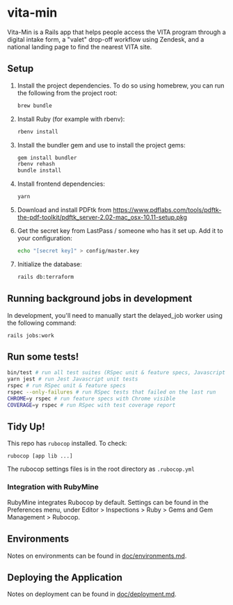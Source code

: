# vita-min

Vita-Min is a Rails app that helps people access the VITA program through a digital intake form, a "valet" drop-off workflow using Zendesk, and a national landing page to find the nearest VITA site.

## Setup

1.  Install the project dependencies.
    To do so using homebrew, you can run the following from the project root: 
    
    ```bash
    brew bundle
    ```

1.  Install Ruby (for example with rbenv):
 
    ```bash
    rbenv install
    ```

1.  Install the bundler gem and use to install the project gems:

    ```bash
    gem install bundler
    rbenv rehash
    bundle install
    ```

1.  Install frontend dependencies:

    ```bash
    yarn
    ```

1.  Download and install PDFtk from
    https://www.pdflabs.com/tools/pdftk-the-pdf-toolkit/pdftk_server-2.02-mac_osx-10.11-setup.pkg

1.  Get the secret key from LastPass / someone who has it set up.
    Add it to your configuration:

    ```bash
    echo "[secret key]" > config/master.key
    ```

1.  Initialize the database:

    ```bash
    rails db:terraform
    ```

## Running background jobs in development

In development, you'll need to manually start the delayed_job worker using the following command:

```shell
rails jobs:work
```

## Run some tests!

```sh
bin/test # run all test suites (RSpec unit & feature specs, Javascript Jest unit tests)
yarn jest # run Jest Javascript unit tests
rspec # run RSpec unit & feature specs
rspec --only-failures # run RSpec tests that failed on the last run
CHROME=y rspec # run feature specs with Chrome visible
COVERAGE=y rspec # run RSpec with test coverage report
```

## Tidy Up!

This repo has `rubocop` installed. To check:

`rubocop [app lib ...]`

The rubocop settings files is in the root directory as `.rubocop.yml`

### Integration with RubyMine

RubyMine integrates Rubocop by default. Settings can be found in the Preferences
menu, under Editor > Inspections > Ruby > Gems and Gem Management > Rubocop.

## Environments

Notes on environments can be found in [doc/environments.md](doc/environments.md).

## Deploying the Application

Notes on deployment can be found in [doc/deployment.md](doc/deployment.md).



